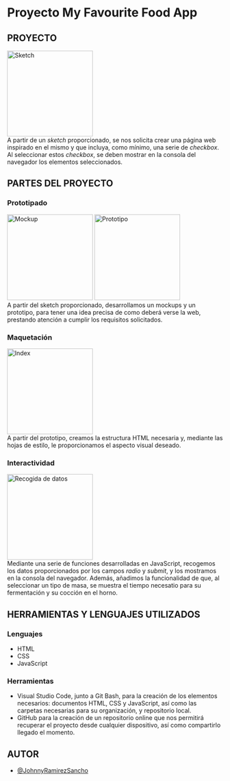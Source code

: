 # Proyecto My Favourite Food App
## PROYECTO
<a href="http://yquetecuentas.com/f5/my-favorite-food-app/sketch.png" target="_blank"><img src="http://yquetecuentas.com/f5/my-favorite-food-app/sketch.png" alt="Sketch" width="200"></a>   
A partir de un *sketch* proporcionado, se nos solicita crear una página web inspirado en el mismo y que incluya, como mínimo, una serie de *checkbox*.
Al seleccionar estos *checkbox*, se deben mostrar en la consola del navegador los elementos seleccionados.
## PARTES DEL PROYECTO
### Prototipado
<a href="http://yquetecuentas.com/f5/my-favorite-food-app/mockup.png" target="_blank"><img src="http://yquetecuentas.com/f5/my-favorite-food-app/mockup.png" alt="Mockup" width="200"></a>
<a href="http://yquetecuentas.com/f5/my-favorite-food-app/prototipo.png" target="_blank"><img src="http://yquetecuentas.com/f5/my-favorite-food-app/prototipo.png" alt="Prototipo" width="200"></a>   
A partir del sketch proporcionado, desarrollamos un mockups y un prototipo, para tener una idea precisa de como deberá verse la web, prestando atención a cumplir los requisitos solicitados.
### Maquetación
<a href="http://yquetecuentas.com/f5/my-favorite-food-app/index.jpg" target="_blank"><img src="http://yquetecuentas.com/f5/my-favorite-food-app/index.jpg" alt="Index" width="200"></a>   
A partir del prototipo, creamos la estructura HTML necesaria y, mediante las hojas de estilo, le proporcionamos el aspecto visual deseado.
### Interactividad
<a href="http://yquetecuentas.com/f5/my-favorite-food-app/recogida.jpg" target="_blank"><img src="http://yquetecuentas.com/f5/my-favorite-food-app/recogida.jpg" alt="Recogida de datos" width="200"></a>   
Mediante una serie de funciones desarrolladas en JavaScript, recogemos los datos proporcionados por los campos *radio* y *submit*, y los mostramos en la consola del navegador. Además, añadimos la funcionalidad de que, al seleccionar un tipo de masa, se muestra el tiempo necesatio para su fermentación y su cocción en el horno.
## HERRAMIENTAS Y LENGUAJES UTILIZADOS
### Lenguajes
 - HTML
 - CSS
 - JavaScript
### Herramientas
- Visual Studio Code, junto a Git Bash, para la creación de los elementos necesarios: documentos HTML, CSS y JavaScript, así como las carpetas necesarias para su organización, y repositorio local.
- GitHub para la creación de un repositorio online que nos permitirá recuperar el proyecto desde cualquier dispositivo, así como compartirlo llegado el momento.
## AUTOR
- [@JohnnyRamirezSancho](https://github.com/JohnnyRamirezSancho)